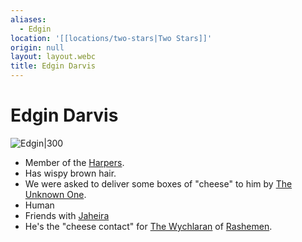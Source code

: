 ```yaml
---
aliases:
  - Edgin
location: '[[locations/two-stars|Two Stars]]'
origin: null
layout: layout.webc
title: Edgin Darvis
---
```

# Edgin Darvis

![Edgin|300](_files/Screenshot%202024-02-04%20at%2011.04.25.png)

- Member of the [Harpers](other/harpers.md).
- Has wispy brown hair.
- We were asked to deliver some boxes of "cheese" to him by [The Unknown One](npcs/the-unknown-one.md).
- Human
- Friends with [Jaheira](npcs/jaheira.md)
- He's the "cheese contact" for [The Wychlaran](other/the-wychlaran.md) of [Rashemen](locations/rashemen.md).

